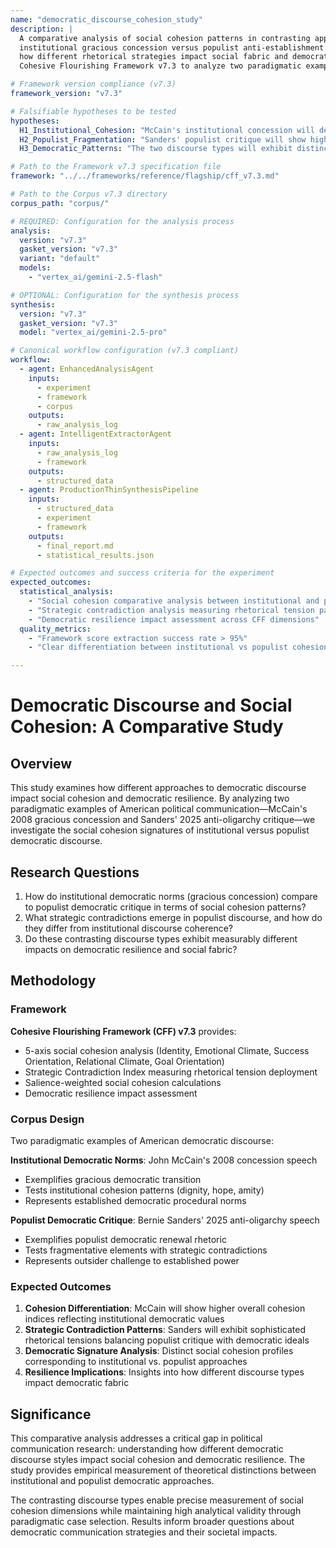 ```yaml
---
name: "democratic_discourse_cohesion_study"
description: |
  A comparative analysis of social cohesion patterns in contrasting approaches to democratic discourse: 
  institutional gracious concession versus populist anti-establishment critique. This study examines 
  how different rhetorical strategies impact social fabric and democratic resilience using the 
  Cohesive Flourishing Framework v7.3 to analyze two paradigmatic examples of American political communication.

# Framework version compliance (v7.3)
framework_version: "v7.3"

# Falsifiable hypotheses to be tested
hypotheses:
  H1_Institutional_Cohesion: "McCain's institutional concession will demonstrate higher overall cohesion indices (dignity, hope, amity, cohesive goals) reflecting democratic norms of gracious transition"
  H2_Populist_Fragmentation: "Sanders' populist critique will show higher fragmentative elements (tribal dominance, enmity) but with strategic contradictions indicating sophisticated rhetorical positioning"
  H3_Democratic_Patterns: "The two discourse types will exhibit distinct social cohesion signatures corresponding to institutional versus populist democratic approaches"

# Path to the Framework v7.3 specification file
framework: "../../frameworks/reference/flagship/cff_v7.3.md"

# Path to the Corpus v7.3 directory
corpus_path: "corpus/"

# REQUIRED: Configuration for the analysis process
analysis:
  version: "v7.3"
  gasket_version: "v7.3"
  variant: "default"
  models:
    - "vertex_ai/gemini-2.5-flash"

# OPTIONAL: Configuration for the synthesis process
synthesis:
  version: "v7.3"
  gasket_version: "v7.3"
  model: "vertex_ai/gemini-2.5-pro"

# Canonical workflow configuration (v7.3 compliant)
workflow:
  - agent: EnhancedAnalysisAgent
    inputs:
      - experiment
      - framework
      - corpus
    outputs:
      - raw_analysis_log
  - agent: IntelligentExtractorAgent
    inputs:
      - raw_analysis_log
      - framework
    outputs:
      - structured_data
  - agent: ProductionThinSynthesisPipeline
    inputs:
      - structured_data
      - experiment
      - framework
    outputs:
      - final_report.md
      - statistical_results.json

# Expected outcomes and success criteria for the experiment
expected_outcomes:
  statistical_analysis:
    - "Social cohesion comparative analysis between institutional and populist discourse"
    - "Strategic contradiction analysis measuring rhetorical tension patterns"
    - "Democratic resilience impact assessment across CFF dimensions"
  quality_metrics:
    - "Framework score extraction success rate > 95%"
    - "Clear differentiation between institutional vs populist cohesion signatures"

---
```


# Democratic Discourse and Social Cohesion: A Comparative Study

## Overview

This study examines how different approaches to democratic discourse impact social cohesion and democratic resilience. By analyzing two paradigmatic examples of American political communication—McCain's 2008 gracious concession and Sanders' 2025 anti-oligarchy critique—we investigate the social cohesion signatures of institutional versus populist democratic discourse.

## Research Questions

1. How do institutional democratic norms (gracious concession) compare to populist democratic critique in terms of social cohesion patterns?
2. What strategic contradictions emerge in populist discourse, and how do they differ from institutional discourse coherence?
3. Do these contrasting discourse types exhibit measurably different impacts on democratic resilience and social fabric?

## Methodology

### Framework
**Cohesive Flourishing Framework (CFF) v7.3** provides:
- 5-axis social cohesion analysis (Identity, Emotional Climate, Success Orientation, Relational Climate, Goal Orientation)
- Strategic Contradiction Index measuring rhetorical tension deployment
- Salience-weighted social cohesion calculations
- Democratic resilience impact assessment

### Corpus Design
Two paradigmatic examples of American democratic discourse:

**Institutional Democratic Norms**: John McCain's 2008 concession speech
- Exemplifies gracious democratic transition
- Tests institutional cohesion patterns (dignity, hope, amity)
- Represents established democratic procedural norms

**Populist Democratic Critique**: Bernie Sanders' 2025 anti-oligarchy speech  
- Exemplifies populist democratic renewal rhetoric
- Tests fragmentative elements with strategic contradictions
- Represents outsider challenge to established power

### Expected Outcomes
1. **Cohesion Differentiation**: McCain will show higher overall cohesion indices reflecting institutional democratic values
2. **Strategic Contradiction Patterns**: Sanders will exhibit sophisticated rhetorical tensions balancing populist critique with democratic ideals
3. **Democratic Signature Analysis**: Distinct social cohesion profiles corresponding to institutional vs. populist approaches
4. **Resilience Implications**: Insights into how different discourse types impact democratic fabric

## Significance

This comparative analysis addresses a critical gap in political communication research: understanding how different democratic discourse styles impact social cohesion and democratic resilience. The study provides empirical measurement of theoretical distinctions between institutional and populist democratic approaches.

The contrasting discourse types enable precise measurement of social cohesion dimensions while maintaining high analytical validity through paradigmatic case selection. Results inform broader questions about democratic communication strategies and their societal impacts.
